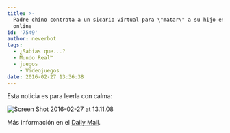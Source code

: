 ```yaml
---
title: >-
  Padre chino contrata a un sicario virtual para \"matar\" a su hijo en juegos
  online
id: '7549'
author: neverbot
tags:
  - ¿Sabías que...?
  - Mundo Real™
  - juegos
    - Videojuegos
date: 2016-02-27 13:36:38
---
```


Esta noticia es para leerla con calma:

![Screen Shot 2016-02-27 at 13.11.08](Screen-Shot-2016-02-27-at-13.11.08.png)

Más información en el [Daily Mail](http://www.dailymail.co.uk/news/article-2258877/Chinese-father-hires-virtual-hitman-kill-son-online-games--job.html).